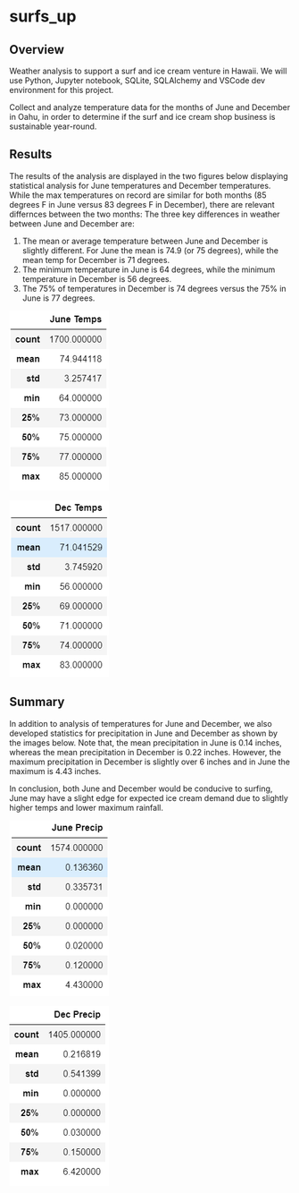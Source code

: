 # surfs_up
## Overview
Weather analysis to support a surf and ice cream venture in Hawaii. We will use Python, Jupyter notebook, SQLite, SQLAlchemy and VSCode dev environment for this project. 

Collect and analyze temperature data for the months of June and December in Oahu, in order to determine if the surf and ice cream shop business is sustainable year-round.

## Results
The results of the analysis are displayed in the two figures below displaying statistical analysis for June temperatures and December temperatures.
While the max temperatures on record are similar for both months (85 degrees F in June versus 83 degrees F in December), there are relevant differnces between the two months:
The three key differences in weather between June and December are:
1. The mean or average temperature between June and December is slightly different. For June the mean is 74.9 (or 75 degrees), while the mean temp for December is 71 degrees.
2. The minimum temperature in June is 64 degrees, while the minimum temperature in December is 56 degrees.
3. The 75% of temperatures in December is 74 degrees versus the 75% in June is 77 degrees.

![June_Temps_Stats.png](/Resources/June_Temps_Stats.png)

![December_Temps_Stats.png](/Resources/December_Temps_Stats.png)

## Summary
In addition to analysis of temperatures for June and December, we also developed statistics for precipitation in June and December as shown by the images below.
Note that, the mean precipitation in June is 0.14 inches, whereas the mean precipitation in December is 0.22 inches. However, the maximum precipitation in December is slightly over 6 inches and in June the maximum is 4.43 inches.

In conclusion, both June and December would be conducive to surfing, June may have a slight edge for expected ice cream demand due to slightly higher temps and lower maximum rainfall.

![June_Precip_Stats.png](/Resources/June_Precip_Stats.png)

![December_Precip_Stats.png](/Resources/December_Precip_Stats.png)



